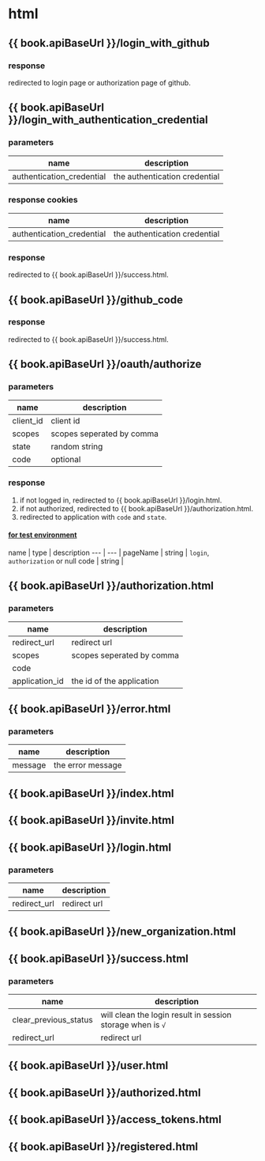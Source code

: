 # html

## {{ book.apiBaseUrl }}/login_with_github

### response

redirected to login page or authorization page of github.

## {{ book.apiBaseUrl }}/login_with_authentication_credential

### parameters

name | description
--- | ---
authentication_credential | the authentication credential

### response cookies

name | description
--- | ---
authentication_credential | the authentication credential

### response

redirected to {{ book.apiBaseUrl }}/success.html.

## {{ book.apiBaseUrl }}/github_code

### response

redirected to {{ book.apiBaseUrl }}/success.html.

## {{ book.apiBaseUrl }}/oauth/authorize

### parameters

name | description
--- | ---
client_id | client id
scopes | scopes seperated by comma
state | random string
code | optional

### response

1. if not logged in, redirected to {{ book.apiBaseUrl }}/login.html.
2. if not authorized, redirected to {{ book.apiBaseUrl }}/authorization.html.
3. redirected to application with `code` and `state`.

#### [for test environment](./api/response.html)

name | type | description
--- | --- |
pageName | string | `login`, `authorization` or null
code | string |

## {{ book.apiBaseUrl }}/authorization.html

### parameters

name | description
--- | ---
redirect_url | redirect url
scopes | scopes seperated by comma
code |
application_id | the id of the application

## {{ book.apiBaseUrl }}/error.html

### parameters

name | description
--- | ---
message | the error message

## {{ book.apiBaseUrl }}/index.html

## {{ book.apiBaseUrl }}/invite.html

## {{ book.apiBaseUrl }}/login.html

### parameters

name | description
--- | ---
redirect_url | redirect url

## {{ book.apiBaseUrl }}/new_organization.html

## {{ book.apiBaseUrl }}/success.html

### parameters

name | description
--- | ---
clear_previous_status | will clean the login result in session storage when is `√`
redirect_url | redirect url

## {{ book.apiBaseUrl }}/user.html

## {{ book.apiBaseUrl }}/authorized.html

## {{ book.apiBaseUrl }}/access_tokens.html

## {{ book.apiBaseUrl }}/registered.html

